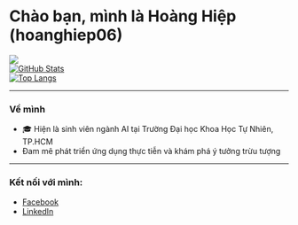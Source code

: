 #  Chào bạn, mình là Hoàng Hiệp (hoanghiep06)

![](https://komarev.com/ghpvc/?username=hoanghiep06&color=blue)  
[![GitHub Stats](https://github-readme-stats.vercel.app/api?username=hoanghiep06&show_icons=true&theme=radical)](https://github.com/anuraghazra/github-readme-stats)  
[![Top Langs](https://github-readme-stats.vercel.app/api/top-langs/?username=hoanghiep06&layout=compact)](https://github.com/anuraghazra/github-readme-stats)  

---

###  Về mình
- 🎓 Hiện là sinh viên ngành AI tại Trường Đại học Khoa Học Tự Nhiên, TP.HCM  
-  Đam mê phát triển ứng dụng thực tiễn và khám phá ý tưởng trừu tượng  

---

###  Kết nối với mình:
-  [Facebook](https://www.facebook.com/hoangghiep06)  
-  [LinkedIn](https://www.linkedin.com/in/hiep-hoang283)  
